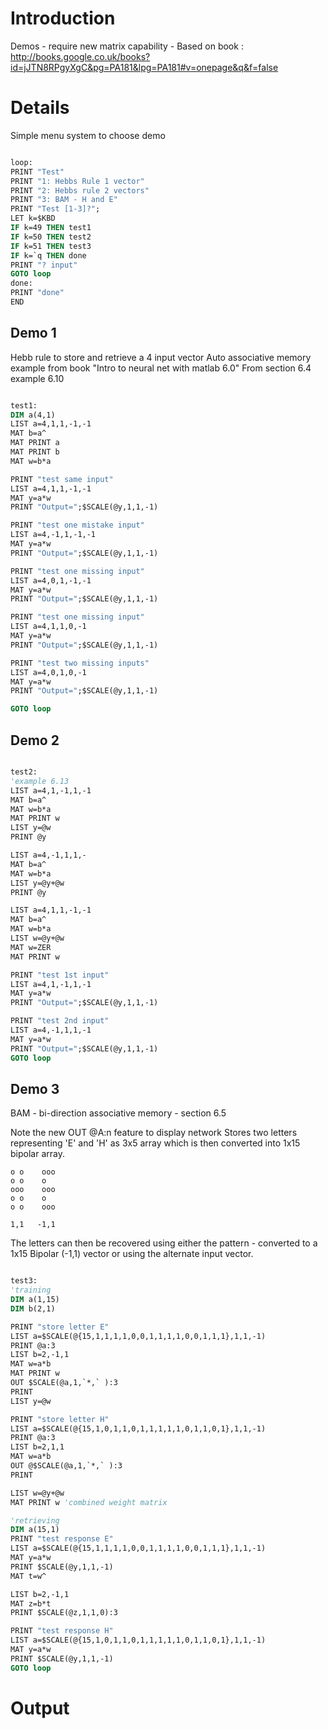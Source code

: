# Introduction #

Demos - require new matrix capability -
Based on book :
http://books.google.co.uk/books?id=jJTN8RPgyXgC&pg=PA181&lpg=PA181#v=onepage&q&f=false

# Details #

Simple menu system to choose demo

```vb

loop:
PRINT "Test"
PRINT "1: Hebbs Rule 1 vector"
PRINT "2: Hebbs rule 2 vectors"
PRINT "3: BAM - H and E"
PRINT "Test [1-3]?";
LET k=$KBD
IF k=49 THEN test1
IF k=50 THEN test2
IF k=51 THEN test3
IF k=`q THEN done
PRINT "? input"
GOTO loop
done:
PRINT "done"
END
```

## Demo 1 ##
Hebb rule to store and retrieve a 4 input vector
Auto associative memory example from book "Intro to neural net with matlab 6.0" From section 6.4 example 6.10

```vb

test1:
DIM a(4,1)
LIST a=4,1,1,-1,-1
MAT b=a^
MAT PRINT a
MAT PRINT b
MAT w=b*a

PRINT "test same input"
LIST a=4,1,1,-1,-1
MAT y=a*w
PRINT "Output=";$SCALE(@y,1,1,-1)

PRINT "test one mistake input"
LIST a=4,-1,1,-1,-1
MAT y=a*w
PRINT "Output=";$SCALE(@y,1,1,-1)

PRINT "test one missing input"
LIST a=4,0,1,-1,-1
MAT y=a*w
PRINT "Output=";$SCALE(@y,1,1,-1)

PRINT "test one missing input"
LIST a=4,1,1,0,-1
MAT y=a*w
PRINT "Output=";$SCALE(@y,1,1,-1)

PRINT "test two missing inputs"
LIST a=4,0,1,0,-1
MAT y=a*w
PRINT "Output=";$SCALE(@y,1,1,-1)

GOTO loop
```

## Demo 2 ##
```vb

test2:
'example 6.13
LIST a=4,1,-1,1,-1
MAT b=a^
MAT w=b*a
MAT PRINT w
LIST y=@w
PRINT @y

LIST a=4,-1,1,1,-
MAT b=a^
MAT w=b*a
LIST y=@y+@w
PRINT @y

LIST a=4,1,1,-1,-1
MAT b=a^
MAT w=b*a
LIST w=@y+@w
MAT w=ZER
MAT PRINT w

PRINT "test 1st input"
LIST a=4,1,-1,1,-1
MAT y=a*w
PRINT "Output=";$SCALE(@y,1,1,-1)

PRINT "test 2nd input"
LIST a=4,-1,1,1,-1
MAT y=a*w
PRINT "Output=";$SCALE(@y,1,1,-1)
GOTO loop
```

## Demo 3 ##
BAM - bi-direction associative memory - section 6.5

Note the new OUT @A:n feature to display network
Stores two letters representing 'E' and 'H' as 3x5 array which is then converted into 1x15 bipolar array.

```
o o    ooo
o o    o
ooo    ooo
o o    o
o o    ooo

1,1   -1,1
```

The letters can then be recovered using either the pattern - converted to a 1x15 Bipolar (-1,1) vector or using the alternate input vector.

```vb

test3:
'training
DIM a(1,15)
DIM b(2,1)

PRINT "store letter E"
LIST a=$SCALE(@{15,1,1,1,1,0,0,1,1,1,1,0,0,1,1,1},1,1,-1)
PRINT @a:3
LIST b=2,-1,1
MAT w=a*b
MAT PRINT w
OUT $SCALE(@a,1,`*,` ):3
PRINT
LIST y=@w

PRINT "store letter H"
LIST a=$SCALE(@{15,1,0,1,1,0,1,1,1,1,1,0,1,1,0,1},1,1,-1)
PRINT @a:3
LIST b=2,1,1
MAT w=a*b
OUT @$SCALE(@a,1,`*,` ):3
PRINT

LIST w=@y+@w
MAT PRINT w 'combined weight matrix

'retrieving
DIM a(15,1)
PRINT "test response E"
LIST a=$SCALE(@{15,1,1,1,1,0,0,1,1,1,1,0,0,1,1,1},1,1,-1)
MAT y=a*w
PRINT $SCALE(@y,1,1,-1)
MAT t=w^

LIST b=2,-1,1
MAT z=b*t
PRINT $SCALE(@z,1,1,0):3

PRINT "test response H"
LIST a=$SCALE(@{15,1,0,1,1,0,1,1,1,1,1,0,1,1,0,1},1,1,-1)
MAT y=a*w
PRINT $SCALE(@y,1,1,-1)
GOTO loop
```

# Output #
```
```